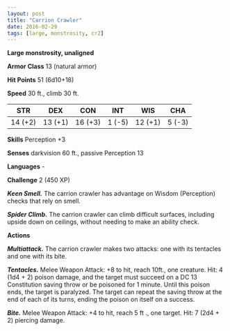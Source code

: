 ```yaml
---
layout: post
title: "Carrion Crawler"
date: 2016-02-29
tags: [large, monstrosity, cr2]
---
```


**Large monstrosity, unaligned**

**Armor Class** 13 (natural armor)

**Hit Points** 51 (6d10+18)

**Speed** 30 ft., climb 30 ft.

|   STR   |   DEX   |   CON   |   INT   |   WIS   |   CHA   |
|:-----:|:-----:|:-----:|:-----:|:-----:|:-----:|
| 14 (+2) | 13 (+1) | 16 (+3) | 1 (-5) | 12 (+1) | 5 (-3) |

**Skills** Perception +3

**Senses** darkvision 60 ft., passive Perception 13

**Languages** -

**Challenge** 2 (450 XP)

***Keen Smell.*** The carrion crawler has advantage on Wisdom
(Perception) checks that rely on smell.

***Spider Climb.*** The carrion crawler can climb difficult surfaces,
including upside down on ceilings, without needing to make an
ability check.

**Actions** 

***Multiattack.*** The carrion crawler makes two attacks: one with
its tentacles and one with its bite.

***Tentacles.*** Melee Weapon Attack: +8 to hit, reach 10ft., one
creature. Hit: 4 (1d4 + 2) poison damage, and the target must
succeed on a DC 13 Constitution saving throw or be poisoned
for 1 minute. Until this poison ends, the target is paralyzed.
The target can repeat the saving throw at the end of each of its
turns, ending the poison on itself on a success.

***Bite.*** Melee Weapon Attack: +4 to hit, reach 5 ft ., one target.
Hit: 7 (2d4 + 2) piercing damage.